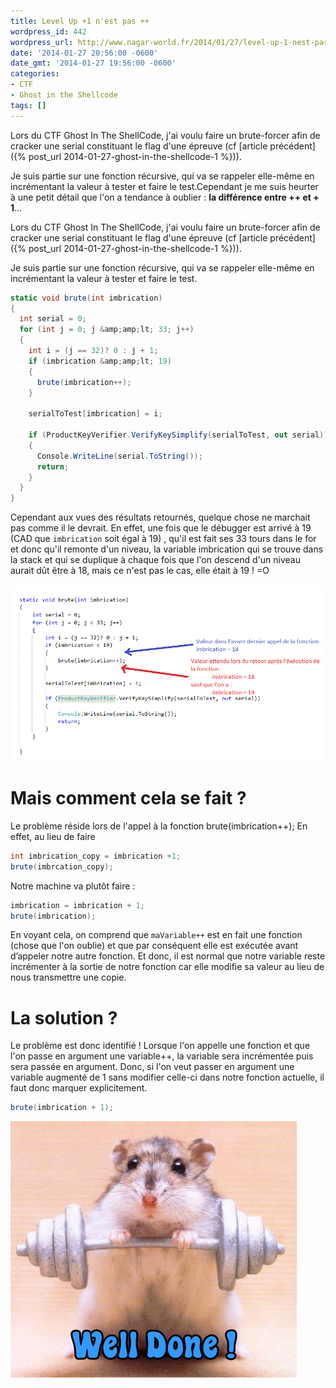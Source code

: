 ```yaml
---
title: Level Up +1 n'est pas ++
wordpress_id: 442
wordpress_url: http://www.nagar-world.fr/2014/01/27/level-up-1-nest-pas-2/
date: '2014-01-27 20:56:00 -0600'
date_gmt: '2014-01-27 19:56:00 -0600'
categories:
- CTF
- Ghost in the Shellcode
tags: []
---
```


Lors du CTF Ghost In The ShellCode, j'ai voulu faire un brute-forcer afin de cracker une serial constituant le flag d'une épreuve (cf [article précédent]({% post_url 2014-01-27-ghost-in-the-shellcode-1 %})).

Je suis partie sur une fonction récursive, qui va se rappeler elle-même en incrémentant la valeur à tester et faire le test.Cependant je me suis heurter à une petit détail que l'on a tendance à oublier : **la différence entre ++ et + 1**...

<!--more-->

Lors du CTF Ghost In The ShellCode, j'ai voulu faire un brute-forcer afin de cracker une serial constituant le flag d'une épreuve (cf [article précédent]({% post_url 2014-01-27-ghost-in-the-shellcode-1 %})).

Je suis partie sur une fonction récursive, qui va se rappeler elle-même en incrémentant la valeur à tester et faire le test.

```csharp
static void brute(int imbrication)
{
  int serial = 0;
  for (int j = 0; j &amp;amp;lt; 33; j++)
  {
    int i = (j == 32)? 0 : j + 1;
    if (imbrication &amp;amp;lt; 19)
    {
      brute(imbrication++);
    }

    serialToTest[imbrication] = i;

    if (ProductKeyVerifier.VerifyKeySimplify(serialToTest, out serial))
    {
      Console.WriteLine(serial.ToString());
      return;
    }
  }
}
```

Cependant aux vues des résultats retournés, quelque chose ne marchait pas comme il le devrait. En effet, une fois que le débugger est arrivé à 19 (CAD que `imbrication` soit égal à 19) , qu'il est fait ses 33 tours dans le for et donc qu'il remonte d'un niveau, la variable imbrication qui se trouve dans la stack et qui se duplique à chaque fois que l'on descend d'un niveau aurait dût être à 18, mais ce n'est pas le cas, elle était à 19 ! =O

![example de code](/assets/images/uploads/2014/01/Sans-titre.png)

# Mais comment cela se fait ?

Le problème réside lors de l'appel à la fonction brute(imbrication++); En effet, au lieu de faire

```csharp
int imbrication_copy = imbrication +1;
brute(imbrcation_copy);
```

Notre machine va plutôt faire :

```csharp
imbrication = imbrication + 1;
brute(imbrication);
```

En voyant cela, on comprend que `maVariable++` est en fait une fonction (chose que l'on oublie) et que par conséquent elle est exécutée avant d’appeler notre autre fonction. Et donc, il est normal que notre variable reste incrémenter à la sortie de notre fonction car elle modifie sa valeur au lieu de nous transmettre une copie.

# La solution ?

Le problème est donc identifié ! Lorsque l'on appelle une fonction et que l'on passe en argument une variable++, la variable sera incrémentée puis sera passée en argument. Donc, si l'on veut passer en argument une variable augmenté de 1 sans modifier celle-ci dans notre fonction actuelle, il faut donc marquer explicitement.

```csharp
brute(imbrication + 1);
```

![Well done](/assets/images/uploads/2014/01/Well-20Done-20-.jpg)
